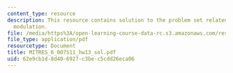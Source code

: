 ```yaml
---
content_type: resource
description: This resource contains solution to the problem set related to continuous-time
  modulation.
file: /media/https%3A/open-learning-course-data-rc.s3.amazonaws.com/res-6-007-signals-and-systems-spring-2011/62e9cb1d8d406927c3bec5cdd26eca06_MITRES_6_007S11_hw13_sol.pdf
file_type: application/pdf
resourcetype: Document
title: MITRES_6_007S11_hw13_sol.pdf
uid: 62e9cb1d-8d40-6927-c3be-c5cdd26eca06
---
```

